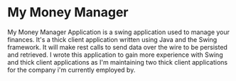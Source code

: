 # My Money Manager
My Money Manager Application is a swing application used to manage your finances. It's a thick client application written using Java and the Swing framework. It will make rest calls to send data over the wire to be persisted and retrieved. I wrote this application to gain more experience with Swing and thick client applications as I'm maintaining two thick client applications for the company i'm currently employed by. 
